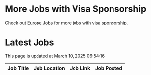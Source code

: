 # More Jobs with Visa Sponsorship

Check out [Europe Jobs](https://github.com/sureshparimi/europejobs#latest-jobs) for more jobs with visa sponsorship.

# Latest Jobs

This page is updated at March 10, 2025 06:54:16

| Job Title | Job Location | Job Link | Job Posted |
| --- | --- | --- | --- |
